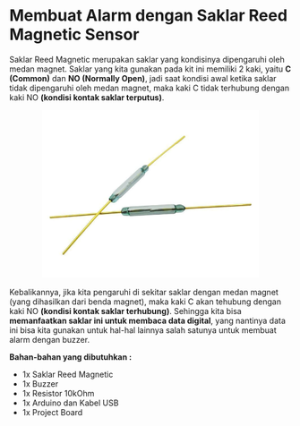 # Membuat Alarm dengan Saklar Reed Magnetic Sensor

Saklar Reed Magnetic merupakan saklar yang kondisinya dipengaruhi oleh medan magnet. Saklar yang kita gunakan pada kit ini memiliki 2 kaki, yaitu **C (Common)** dan **NO (Normally Open)**, jadi saat kondisi awal ketika saklar tidak dipengaruhi oleh medan magnet, maka kaki C tidak terhubung dengan kaki NO **(kondisi kontak saklar terputus)**.

<p align="center">
<img src="/Gambar/magnetic-reed-switch.png" height="300">
</p>

Kebalikannya, jika kita pengaruhi di sekitar saklar dengan medan magnet (yang dihasilkan dari benda magnet), maka kaki C akan tehubung dengan kaki NO **(kondisi kontak saklar terhubung)**. Sehingga kita bisa **memanfaatkan saklar ini untuk membaca data digital**, yang nantinya data ini bisa kita gunakan untuk hal-hal lainnya salah satunya untuk membuat alarm dengan buzzer.

**Bahan-bahan yang dibutuhkan :**
* 1x Saklar Reed Magnetic
* 1x Buzzer
* 1x Resistor 10kOhm
* 1x Arduino dan Kabel USB
* 1x Project Board



